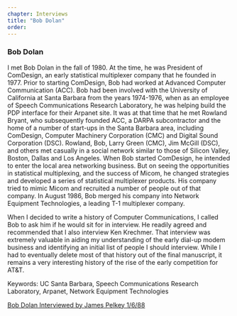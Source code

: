 ```yaml
---
chapter: Interviews
title: "Bob Dolan"
order: 
---
```


### Bob Dolan

I met Bob Dolan in the fall of 1980. At the time, he was President of ComDesign, an early statistical multiplexer company that he founded in 1977. Prior to starting ComDesign, Bob had worked at Advanced Computer Communication (ACC). Bob had been involved with the University of California at Santa Barbara from the years 1974-1976, when as an employee of Speech Communications Research Laboratory, he was helping build the PDP interface for their Arpanet site. It was at that time that he met Rowland Bryant, who subsequently founded ACC, a DARPA subcontractor and the home of a number of start-ups in the Santa Barbara area, including ComDesign, Computer Machinery Corporation (CMC) and Digital Sound Corporation (DSC). Rowland, Bob, Larry Green (CMC), Jim McGill (DSC), and others met casually in a social network similar to those of Silicon Valley, Boston, Dallas and Los Angeles. When Bob started ComDesign, he intended to enter the local area networking business. But on seeing the opportunities in statistical multiplexing, and the success of Micom, he changed strategies and developed a series of statistical multiplexer products. His company tried to mimic Micom and recruited a number of people out of that company. In August 1986, Bob merged his company into Network Equipment Technologies, a leading T-1 multiplexer company.

When I decided to write a history of Computer Communications, I called Bob to ask him if he would sit for in interview. He readily agreed and recommended that I also interview Ken Krechmer. That interview was extremely valuable in aiding my understanding of the early dial-up modem business and identifying an initial list of people I should interview. While I had to eventually delete most of that history out of the final manuscript, it remains a very interesting history of the rise of the early competition for AT&T.

Keywords: UC Santa Barbara, Speech Communications Research Laboratory, Arpanet, Network Equipment Technologies

[Bob Dolan Interviewed by James Pelkey 1/6/88](https://archive.computerhistory.org/resources/access/text/2015/09/102737968-05-01-acc.pdf)
